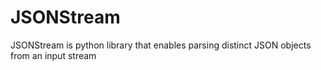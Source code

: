 JSONStream
==========

JSONStream is python library that enables parsing distinct JSON objects from an input stream
